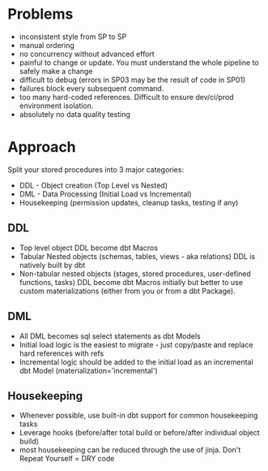 
# Problems
- inconsistent style from SP to SP
- manual ordering
- no concurrency without advanced effort
- painful to change or update. You must understand the whole pipeline to safely make a change
- difficult to debug (errors in SP03 may be the result of code in SP01)
- failures block every subsequent command. 
- too many hard-coded references. Difficult to ensure dev/ci/prod environment isolation.
- absolutely no data quality testing

# Approach
Split your stored procedures into 3 major categories:
- DDL - Object creation (Top Level vs Nested)
- DML - Data Processing (Initial Load vs Incremental)
- Housekeeping (permission updates, cleanup tasks, testing if any)

## DDL
- Top level object DDL become dbt Macros
- Tabular Nested objects (schemas, tables, views - aka relations) DDL is natively built by dbt
- Non-tabular nested objects (stages, stored procedures, user-defined functions, tasks) DDL become dbt Macros initially but better to use custom materializations (either from you or from a dbt Package).

## DML
- All DML becomes sql select statements as dbt Models
- Initial load logic is the easiest to migrate - just copy/paste and replace hard references with refs
- Incremental logic should be added to the initial load as an incremental dbt Model (materialization='incremental')

## Housekeeping
- Whenever possible, use built-in dbt support for common housekeeping tasks
- Leverage hooks (before/after total build or before/after individual object build)
- most housekeeping can be reduced through the use of jinja. Don't Repeat Yourself = DRY code